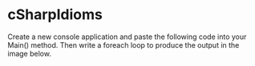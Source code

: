 # cSharpIdioms
Create a new console application and paste the following code into your Main() method. Then write a foreach loop to produce the output in the image below.
